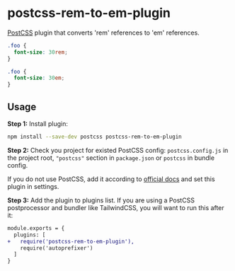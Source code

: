 # postcss-rem-to-em-plugin

[PostCSS] plugin that converts 'rem' references to 'em' references.

[PostCSS]: https://github.com/postcss/postcss

```css
.foo {
  font-size: 30rem;
}
```

```css
.foo {
  font-size: 30em;
}
```

## Usage

**Step 1:** Install plugin:

```sh
npm install --save-dev postcss postcss-rem-to-em-plugin
```

**Step 2:** Check you project for existed PostCSS config: `postcss.config.js`
in the project root, `"postcss"` section in `package.json`
or `postcss` in bundle config.

If you do not use PostCSS, add it according to [official docs]
and set this plugin in settings.

**Step 3:** Add the plugin to plugins list. If you are using a PostCSS postprocessor and bundler like TailwindCSS, you will want to run this after it:

```diff
module.exports = {
  plugins: [
+   require('postcss-rem-to-em-plugin'),
    require('autoprefixer')
  ]
}
```

[official docs]: https://github.com/postcss/postcss#usage
